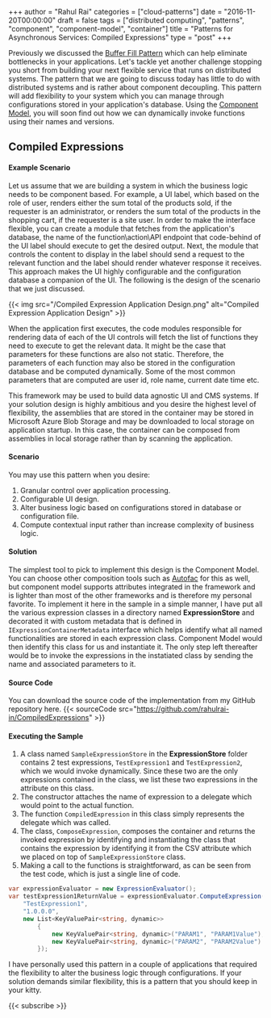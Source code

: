 ﻿+++
author = "Rahul Rai"
categories = ["cloud-patterns"]
date = "2016-11-20T00:00:00"
draft = false
tags = ["distributed computing", "patterns", "component", "component-model", "container"]
title = "Patterns for Asynchronous Services: Compiled Expressions"
type = "post"
+++

Previously we discussed the [Buffer Fill Pattern](/post/Patterns-for-Asynchronous-Services-Buffer-Fill-Pattern/) which can help eliminate bottlenecks in your applications. Let's tackle yet another challenge stopping you short from building your next flexible service that runs on distributed systems. The pattern that we are going to discuss today has little to do with distributed systems and is rather about component decoupling. This pattern will add flexibility to your system which you can manage through configurations stored in your application's database. Using the [Component Model](<https://msdn.microsoft.com/en-us/library/system.componentmodel(v=vs.110).aspx>), you will soon find out how we can dynamically invoke functions using their names and versions.

## Compiled Expressions

#### Example Scenario

Let us assume that we are building a system in which the business logic needs to be component based. For example, a UI label, which based on the role of user, renders either the sum total of the products sold, if the requester is an administrator, or renders the sum total of the products in the shopping cart, if the requester is a site user. In order to make the interface flexible, you can create a module that fetches from the application's database, the name of the function\action\API endpoint that code-behind of the UI label should execute to get the desired output. Next, the module that controls the content to display in the label should send a request to the relevant function and the label should render whatever response it receives. This approach makes the UI highly configurable and the configuration database a companion of the UI. The following is the design of the scenario that we just discussed.

{{< img src="/Compiled Expression Application Design.png" alt="Compiled Expression Application Design" >}}

When the application first executes, the code modules responsible for rendering data of each of the UI controls will fetch the list of functions they need to execute to get the relevant data. It might be the case that parameters for these functions are also not static. Therefore, the parameters of each function may also be stored in the configuration database and be computed dynamically. Some of the most common parameters that are computed are user id, role name, current date time etc.

This framework may be used to build data agnostic UI and CMS systems. If your solution design is highly ambitious and you desire the highest level of flexibility, the assemblies that are stored in the container may be stored in Microsoft Azure Blob Storage and may be downloaded to local storage on application startup. In this case, the container can be composed from assemblies in local storage rather than by scanning the application.

#### Scenario

You may use this pattern when you desire:

1. Granular control over application processing.
2. Configurable UI design.
3. Alter business logic based on configurations stored in database or configuration file.
4. Compute contextual input rather than increase complexity of business logic.

#### Solution

The simplest tool to pick to implement this design is the Component Model. You can choose other composition tools such as [Autofac](https://autofac.org/) for this as well, but component model supports attributes integrated in the framework and is lighter than most of the other frameworks and is therefore my personal favorite. To implement it here in the sample in a simple manner, I have put all the various expression classes in a directory named **ExpressionStore** and decorated it with custom metadata that is defined in `IExpressionContainerMetadata` interface which helps identify what all named functionalities are stored in each expression class. Component Model would then identify this class for us and instantiate it. The only step left thereafter would be to invoke the expressions in the instatiated class by sending the name and associated parameters to it.

#### Source Code

You can download the source code of the implementation from my GitHub repository here.
{{< sourceCode src="https://github.com/rahulrai-in/CompiledExpressions" >}}

#### Executing the Sample

1. A class named `SampleExpressionStore` in the **ExpressionStore** folder contains 2 test expressions, `TestExpression1` and `TestExpression2`, which we would invoke dynamically. Since these two are the only expressions contained in the class, we list these two expressions in the attribute on this class.
2. The constructor attaches the name of expression to a delegate which would point to the actual function.
3. The function `CompiledExpression` in this class simply represents the delegate which was called.
4. The class, `ComposeExpression`, composes the container and returns the invoked expression by identifying and instantiating the class that contains the expression by identifying it from the CSV attribute which we placed on top of `SampleExpressionStore` class.
5. Making a call to the functions is straightforward, as can be seen from the test code, which is just a single line of code.

```CS
var expressionEvaluator = new ExpressionEvaluator();
var testExpression1ReturnValue = expressionEvaluator.ComputeExpression(
    "TestExpression1",
    "1.0.0.0",
    new List<KeyValuePair<string, dynamic>>
        {
            new KeyValuePair<string, dynamic>("PARAM1", "PARAM1Value"),
            new KeyValuePair<string, dynamic>("PARAM2", "PARAM2Value")
        });
```

I have personally used this pattern in a couple of applications that required the flexibility to alter the business logic through configurations. If your solution demands similar flexibility, this is a pattern that you should keep in your kitty.

{{< subscribe >}}
